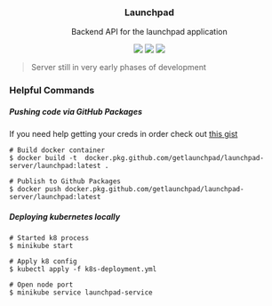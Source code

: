 <p align="center">
  <h3 align="center">Launchpad</h3>
  <p align="center">Backend API for the launchpad application</p>
  <p align="center">
    <a href="https://goreportcard.com/report/github.com/getlaunchpad/server"><img src="https://goreportcard.com/badge/github.com/getlaunchpad/server"></a>
    <a href="https://circleci.com/gh/getlaunchpad/server"><img src="https://circleci.com/gh/getlaunchpad/server.svg?style=svg"></a>
    <a href="https://codecov.io/gh/getlaunchpad/server"><img src="https://codecov.io/gh/getlaunchpad/server/branch/master/graph/badge.svg" /></a>
  </p>
</p>

> Server still in very early phases of development

### Helpful Commands

##### Pushing code via GitHub Packages

If you need help getting your creds in order check out [this gist](https://gist.github.com/LucasStettner/66b2108d0fd9663f2c09db5556f69d39)

```shell
# Build docker container
$ docker build -t  docker.pkg.github.com/getlaunchpad/launchpad-server/launchpad:latest .

# Publish to Github Packages
$ docker push docker.pkg.github.com/getlaunchpad/launchpad-server/launchpad:latest
```

##### Deploying kubernetes locally

```shell
# Started k8 process
$ minikube start

# Apply k8 config
$ kubectl apply -f k8s-deployment.yml

# Open node port
$ minikube service launchpad-service
```

